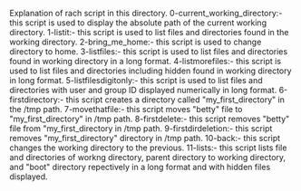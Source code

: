 Explanation of rach script in this directory.
0-current_working_directory:- this script is used to display the absolute path of the current working directory.
1-listit:- this script is used to list files and directories found in the working directory.
2-bring_me_home:- this script is used to change directory to home.
3-listfiles:- this script is used to list files and directories found in working directory in a long format.
4-listmorefiles:- this script is used to list files and directories including hidden found in working directory in long format.
5-listfilesdigitonly:- this script is used to list files and directories with user and group ID displayed numerically in long format.
6-firstdirectory:- this script creates a directory called "my_first_directory" in the /tmp path.
7-movethatfile:- this script moves "betty" file to "my_first_directory" in /tmp path.
8-firstdelete:- this script removes "betty" file from "my_first_directory in /tmp path.
9-firstdirdeletion:- this script removes "my_first_directory" directory in /tmp path.
10-back:- this script changes the working directory to the previous.
11-lists:- this script lists file and directories of workng directory, parent directory to working directory, and "boot" directory repectively in a long format and with hidden files displayed.

